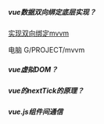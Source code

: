 ##### vue数据双向绑定底层实现？
[实现双向绑定mvvm](https://segmentfault.com/a/1190000006599500)

电脑 G/PROJECT/mvvm

##### vue虚拟DOM？

##### vue的nextTick的原理？

##### vue.js组件间通信
